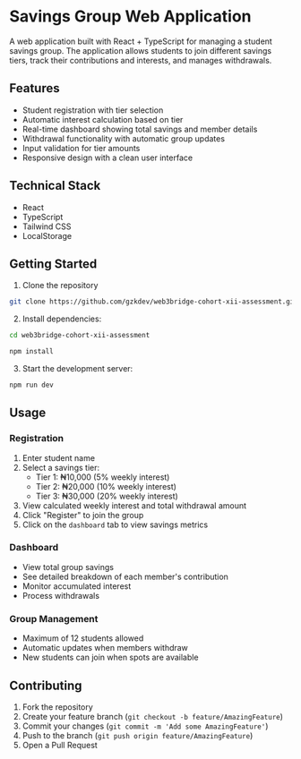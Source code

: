 # Savings Group Web Application

A web application built with React + TypeScript for managing a student savings group. The application allows students to join different savings tiers, track their contributions and interests, and manages withdrawals.

## Features

- Student registration with tier selection
- Automatic interest calculation based on tier
- Real-time dashboard showing total savings and member details
- Withdrawal functionality with automatic group updates
- Input validation for tier amounts
- Responsive design with a clean user interface

## Technical Stack

- React
- TypeScript
- Tailwind CSS
- LocalStorage

## Getting Started

1. Clone the repository

```bash
git clone https://github.com/gzkdev/web3bridge-cohort-xii-assessment.git
```

2. Install dependencies:

```bash
cd web3bridge-cohort-xii-assessment

npm install
```

3. Start the development server:

```bash
npm run dev
```

## Usage

### Registration

1. Enter student name
2. Select a savings tier:
   - Tier 1: ₦10,000 (5% weekly interest)
   - Tier 2: ₦20,000 (10% weekly interest)
   - Tier 3: ₦30,000 (20% weekly interest)
3. View calculated weekly interest and total withdrawal amount
4. Click "Register" to join the group
5. Click on the `dashboard` tab to view savings metrics

### Dashboard

- View total group savings
- See detailed breakdown of each member's contribution
- Monitor accumulated interest
- Process withdrawals

### Group Management

- Maximum of 12 students allowed
- Automatic updates when members withdraw
- New students can join when spots are available

## Contributing

1. Fork the repository
2. Create your feature branch (`git checkout -b feature/AmazingFeature`)
3. Commit your changes (`git commit -m 'Add some AmazingFeature'`)
4. Push to the branch (`git push origin feature/AmazingFeature`)
5. Open a Pull Request
